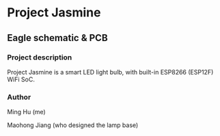 # Project Jasmine
## Eagle schematic & PCB

### Project description

Project Jasmine is a smart LED light bulb, with built-in ESP8266 (ESP12F) WiFi SoC. 

### Author

Ming Hu (me)

Maohong Jiang (who designed the lamp base)
